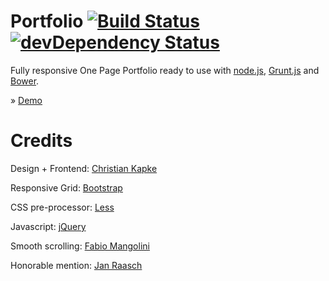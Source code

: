 Portfolio [![Build Status][travis-image]][travis-url] [![devDependency Status][devdepstat-image]][devdepstat-url]
=========
Fully responsive One Page Portfolio ready to use with [node.js](http://nodejs.org), [Grunt.js](http://gruntjs.com) and [Bower](http://bower.io).

&raquo; [Demo](http://ckapke.de)

Credits
=======
Design + Frontend: [Christian Kapke](http://www.christian-kapke.de)

Responsive Grid: [Bootstrap](http://www.getbootstrap.com)

CSS pre-processor: [Less](http://lesscss.org/)

Javascript: [jQuery](http://www.jquery.com)

Smooth scrolling: [Fabio Mangolini](http://www.responsivewebmobile.com)

Honorable mention: [Jan Raasch](http://www.janraasch.com)

[travis-url]: http://travis-ci.org/christiankapke/portfolio
[travis-image]: https://secure.travis-ci.org/christiankapke/portfolio.png?branch=master
[devdepstat-url]: https://david-dm.org/christiankapke/portfolio#info=devDependencies
[devdepstat-image]: https://david-dm.org/christiankapke/portfolio/dev-status.png

